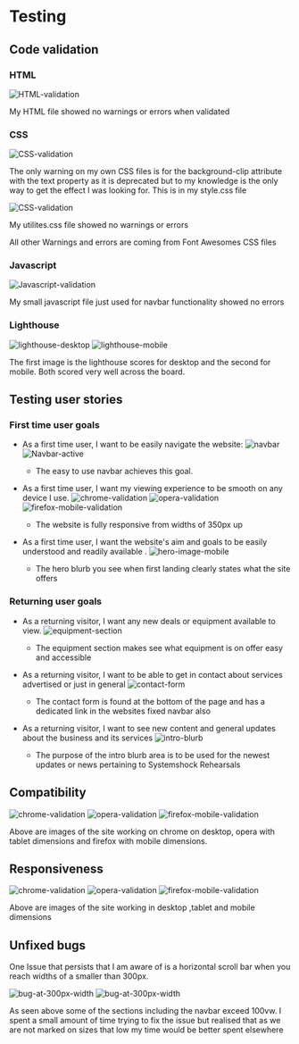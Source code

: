 # Testing 

## Code validation 

### HTML

![HTML-validation](documentation/validate-html.png)

My HTML file showed no warnings or errors when validated


### CSS

![CSS-validation](documentation/validate-css.png)

The only warning on my own CSS files is for the background-clip attribute with the text property as it is deprecated but to my knowledge is the only way to get the effect I was looking for. This is in my style.css file

![CSS-validation](documentation/validate-css-utilites.png)

My utilites.css file showed no warnings or errors

All other Warnings and errors are coming from Font Awesomes CSS files

### Javascript

![Javascript-validation](documentation/validate-js.png)

My small javascript file just used for navbar functionality showed no errors

### Lighthouse

![lighthouse-desktop](/documentation/lighthouse-desktop.png)
![lighthouse-mobile](/documentation/lighthouse-mobile.png)

The first image is the lighthouse scores for desktop and the second for mobile. Both scored very well across the board.

## Testing user stories

 ### First time user goals

* As a first time user, I want to be easily navigate the website:
![navbar](documentation/navbar-desktop.png)
![Navbar-active](documentation/navbar-desktop-active.png)
    * The easy to use navbar achieves this goal.

* As a first time user, I want my viewing experience to be smooth on any device I use.
![chrome-validation](documentation/validate-chrome.png)
![opera-validation](documentation/validate-opera-tablet.png)
![firefox-mobile-validation](documentation/validate-firefox-mobile.png)
    * The website is fully responsive from widths of 350px up 

* As a first time user, I want the website's aim and goals to be easily understood and readily available .
![hero-image-mobile](documentation/hero-doc-mobile.png)
    * The hero blurb you see when first landing clearly states what the site offers

 ### Returning user goals

* As a returning visitor, I want any new deals or equipment available to view.
![equipment-section](documentation/equipment.png)
    * The equipment section makes see what equipment is on offer easy and accessible

* As a returning visitor, I want to be able to get in contact about services advertised or just in general 
![contact-form](documentation/contact.png)
    * The contact form is found at the bottom of the page and has a dedicated link in the websites fixed navbar also
*  As a returning visitor, I want to see new content and general updates about the business and its services
![intro-blurb](documentation/intro-blurb.png)
    * The purpose of the intro blurb area is to be used for the newest updates or news pertaining to Systemshock Rehearsals  


## Compatibility 

![chrome-validation](documentation/validate-chrome.png)
![opera-validation](documentation/validate-opera-tablet.png)
![firefox-mobile-validation](documentation/validate-firefox-mobile.png)

Above are images of the site working on chrome on desktop, opera with tablet dimensions and firefox with mobile dimensions.


## Responsiveness

![chrome-validation](documentation/validate-chrome.png)
![opera-validation](documentation/validate-opera-tablet.png)
![firefox-mobile-validation](documentation/validate-firefox-mobile.png)

Above are images of the site working in desktop ,tablet and mobile dimensions

## Unfixed bugs 

One Issue that persists that I am aware of is a horizontal scroll bar when you reach widths of a smaller than 300px.

![bug-at-300px-width](documentation/300px-bug1.png)
![bug-at-300px-width](documentation/300px-bug2.png)

As seen above some of the sections including the navbar exceed 100vw. I spent a small amount of time trying to fix the issue but realised that as we are not marked on sizes that low my time would be better spent elsewhere